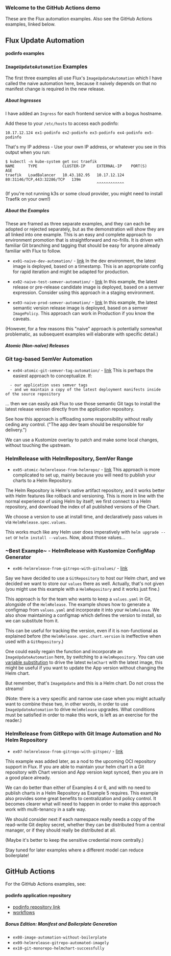 ### Welcome to the GitHub Actions demo

These are the Flux automation examples. Also see the GitHub Actions examples, linked below.

## Flux Update Automation

#### podinfo examples

### `ImageUpdateAutomation` Examples

The first three examples all use Flux's `ImageUpdateAutomation` which I have called the naive automation here, because it naively depends on that no
manifest change is required in the new release.

##### About Ingresses

I have added an `Ingress` for each frontend service with a bogus hostname.

Add these to your `/etc/hosts` to access each podinfo:

```
10.17.12.124 ex1-podinfo ex2-podinfo ex3-podinfo ex4-podinfo ex5-podinfo
```

That's my IP address - Use your own IP address, or whatever you see in this output when you run:

```
$ kubectl -n kube-system get svc traefik
NAME      TYPE           CLUSTER-IP     EXTERNAL-IP    PORT(S)                      AGE
traefik   LoadBalancer   10.43.182.95   10.17.12.124   80:31146/TCP,443:32286/TCP   139m
                                        ^^^^^^^^^^^^
```

(If you're not running k3s or some cloud provider, you might need to install Traefik on your own!)

##### About the Examples

These are framed as three separate examples, and they can each be adopted or rejected separately, but as the demonstration will
show they are all linked into one example.  This is an easy and complete approach to environment promotion that is straightforward
and no-frills. It is driven with familiar Git branching and tagging that should be easy for anyone already familiar with Flux to
follow.

* `ex01-naive-dev-automation/` -
  [link](https://github.com/kingdonb/github-actions-demo/tree/main/apps/podinfo/ex01-naive-dev-automation#readme)
In the dev environment, the latest image is deployed, based on a timestamp.
This is an appropriate config for rapid iteration and might be adapted for
production.

* `ex02-naive-test-semver-automation/` -
  [link](https://github.com/kingdonb/github-actions-demo/tree/main/apps/podinfo/ex02-naive-test-semver-automation#readme)
In this example, the latest release or pre-release candidate image is deployed,
based on a semver expression. Consider using this approach in a staging
environment.

* `ex03-naive-prod-semver-automation/` -
  [link](https://github.com/kingdonb/github-actions-demo/tree/main/apps/podinfo/ex03-naive-prod-semver-automation#readme)
In this example, the latest semantic version release image is deployed, based
on a semver `ImagePolicy`. This approach can work in Production if you know the
caveats.

(However, for a few reasons this "naive" approach is potentially somewhat
problematic, as subsequent examples will elaborate with specific detail.)

##### Atomic (Non-naïve) Releases

### Git tag-based SemVer Automation

* `ex04-atomic-git-semver-tag-automation/` -
  [link](https://github.com/kingdonb/github-actions-demo/tree/main/apps/podinfo/ex04-atomic-git-semver-tag-automation)
This is perhaps the easiest approach to conceptualize. If:

```
  - our application uses semver tags
  - and we maintain a copy of the latest deployment manifests inside of the source repository
```

... then we can easily ask Flux to use those semantic Git tags to install the
latest release version directly from the application repository.

See how this approach is offloading some responsibility without really ceding
any control. ("The app dev team should be responsible for delivery.")

We can use a Kustomize overlay to patch and make some local changes, without touching the upstream.

### HelmRelease with HelmRepository, SemVer Range

* `ex05-atomic-helmrelease-from-helmrepo/` -
  [link](https://github.com/kingdonb/github-actions-demo/tree/main/apps/podinfo/ex05-atomic-helmrelease-from-helmrepo#readme)
This approach is more complicated to set up, mainly because you will need to publish your charts to a Helm Repository.

The Helm Repository is Helm's native artifact repository, and it works better
with Helm features like rollback and versioning. This is more in line with the
normal experience of using Helm by itself; we first connect to a Helm
repository, and download the index of all published versions of the Chart.

We choose a version to use at install time, and declaratively pass values in
via `HelmRelease.spec.values`.

This works much like any Helm user does imperatively with `helm upgrade --set`
or `helm install --values`. Now, about those values...

### ~Best Example~ - HelmRelease with Kustomize ConfigMap Generator

* `ex06-helmrelease-from-gitrepo-with-gitvalues/` -
  [link](https://github.com/kingdonb/github-actions-demo/tree/main/apps/podinfo/ex06-helmrelease-from-gitrepo-with-gitvalues)

Say we have decided to use a `GitRepository` to host our Helm chart, and we
decided we want to store our `values` there as well. Actually, that's not given
(you might use this example with a `HelmRepository` and it works just fine.)

This approach is for the team who wants to keep a `values.yaml` in Git,
alongside of the `HelmRelease`. The example shows how to generate a configmap
from `values.yaml` and incorporate it into your `HelmRelease`. We also show
maintaining a configmap which defines the version to install, so we can
substitute from it.

This can be useful for tracking the version, even if it is non-functional as
explained before (the `HelmRelease.spec.chart.version` is ineffective when used
with a `GitRepository`.)

One could easily regain the function and incorporate an `ImageUpdateAutomation`
here, by switching to a `HelmRepository`. You can use
[variable substitution](https://fluxcd.io/docs/components/kustomize/kustomization/#variable-substitution)
to drive the latest `HelmChart` with the latest image, this might be useful if
you want to update the App version without changing the Helm chart.

But remember, that's `ImageUpdate` and this is a Helm chart. Do not cross the
streams!

(Note: there is a very specific and narrow use case when you might actually
want to combine these two, in other words, in order to use `ImageUpdateAutomation`
to drive `HelmRelease` upgrades. What conditions must be satisfied in order to
make this work, is left as an exercise for the reader.)

### HelmRelease from GitRepo with Git Image Automation and No Helm Repository

* `ex07-helmrelease-from-gitrepo-with-gitspec/` -
  [link](https://github.com/kingdonb/github-actions-demo/tree/main/apps/podinfo/ex07-helmrelease-from-gitrepo-with-gitspec)

This example was added later, as a nod to the upcoming OCI repository support
in Flux. If you are able to maintain your helm chart in a Git repository with
Chart version and App version kept synced, then you are in a good place already.

We can do better than either of Examples 4 or 6, and with no need to publish
charts in a Helm Repository as Example 5 requires. This example also provides
some great benefits to centralization and policy control. It becomes clearer
what will need to happen in order to make this approach work with multi-tenancy
in a safe way.

We should consider next if each namespace really needs a copy of the read-write
Git deploy secret, whether they can be distributed from a central manager, or
if they should really be distributed at all.

(Maybe it's better to keep the sensitive credential more centrally.)

Stay tuned for later examples where a different model can reduce boilerplate!


## GitHub Actions

For the GitHub Actions examples, see:

#### podinfo application repository

* [podinfo repository link](https://github.com/kingdonb/podinfo/)
* [workflows](https://github.com/kingdonb/podinfo/tree/master/.github/workflows#readme)

##### Bonus Edition: Manifest and Boilerplate Generation

* `ex08-image-automation-without-boilerplate`
* `ex09-helmrelease-gitrepo-automated-imagely`
* `ex10-git-monorepo-helmchart-successfully`
